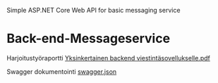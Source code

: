 Simple ASP.NET Core Web API for basic messaging service
# Back-end-Messageservice

Harjoitustyöraportti
[Yksinkertainen backend viestintäsovellukselle.pdf](https://github.com/vilihellsten/Back-end-Messageservice/files/13854611/Yksinkertainen.backend.viestintasovellukselle.pdf)


Swagger dokumentointi
[swagger.json](https://github.com/vilihellsten/Back-end-Messageservice/files/13854582/swagger.json)
